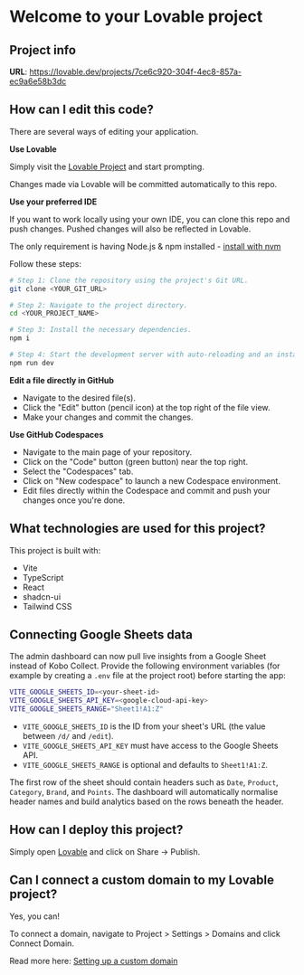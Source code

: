 # Welcome to your Lovable project

## Project info

**URL**: https://lovable.dev/projects/7ce6c920-304f-4ec8-857a-ec9a6e58b3dc

## How can I edit this code?

There are several ways of editing your application.

**Use Lovable**

Simply visit the [Lovable Project](https://lovable.dev/projects/7ce6c920-304f-4ec8-857a-ec9a6e58b3dc) and start prompting.

Changes made via Lovable will be committed automatically to this repo.

**Use your preferred IDE**

If you want to work locally using your own IDE, you can clone this repo and push changes. Pushed changes will also be reflected in Lovable.

The only requirement is having Node.js & npm installed - [install with nvm](https://github.com/nvm-sh/nvm#installing-and-updating)

Follow these steps:

```sh
# Step 1: Clone the repository using the project's Git URL.
git clone <YOUR_GIT_URL>

# Step 2: Navigate to the project directory.
cd <YOUR_PROJECT_NAME>

# Step 3: Install the necessary dependencies.
npm i

# Step 4: Start the development server with auto-reloading and an instant preview.
npm run dev
```

**Edit a file directly in GitHub**

- Navigate to the desired file(s).
- Click the "Edit" button (pencil icon) at the top right of the file view.
- Make your changes and commit the changes.

**Use GitHub Codespaces**

- Navigate to the main page of your repository.
- Click on the "Code" button (green button) near the top right.
- Select the "Codespaces" tab.
- Click on "New codespace" to launch a new Codespace environment.
- Edit files directly within the Codespace and commit and push your changes once you're done.

## What technologies are used for this project?

This project is built with:

- Vite
- TypeScript
- React
- shadcn-ui
- Tailwind CSS

## Connecting Google Sheets data

The admin dashboard can now pull live insights from a Google Sheet instead of Kobo Collect. Provide the following environment variables (for example by creating a `.env` file at the project root) before starting the app:

```bash
VITE_GOOGLE_SHEETS_ID=<your-sheet-id>
VITE_GOOGLE_SHEETS_API_KEY=<google-cloud-api-key>
VITE_GOOGLE_SHEETS_RANGE="Sheet1!A1:Z"
```

- `VITE_GOOGLE_SHEETS_ID` is the ID from your sheet's URL (the value between `/d/` and `/edit`).
- `VITE_GOOGLE_SHEETS_API_KEY` must have access to the Google Sheets API.
- `VITE_GOOGLE_SHEETS_RANGE` is optional and defaults to `Sheet1!A1:Z`.

The first row of the sheet should contain headers such as `Date`, `Product`, `Category`, `Brand`, and `Points`. The dashboard will automatically normalise header names and build analytics based on the rows beneath the header.

## How can I deploy this project?

Simply open [Lovable](https://lovable.dev/projects/7ce6c920-304f-4ec8-857a-ec9a6e58b3dc) and click on Share -> Publish.

## Can I connect a custom domain to my Lovable project?

Yes, you can!

To connect a domain, navigate to Project > Settings > Domains and click Connect Domain.

Read more here: [Setting up a custom domain](https://docs.lovable.dev/tips-tricks/custom-domain#step-by-step-guide)
